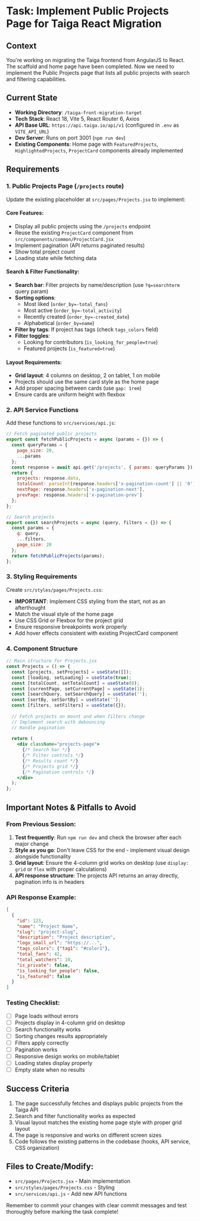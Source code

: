 # Task: Implement Public Projects Page for Taiga React Migration

## Context
You're working on migrating the Taiga frontend from AngularJS to React. The scaffold and home page have been completed. Now we need to implement the Public Projects page that lists all public projects with search and filtering capabilities.

## Current State
- **Working Directory**: `/taiga-front-migration-target`
- **Tech Stack**: React 18, Vite 5, React Router 6, Axios
- **API Base URL**: `https://api.taiga.io/api/v1` (configured in `.env` as `VITE_API_URL`)
- **Dev Server**: Runs on port 3001 (`npm run dev`)
- **Existing Components**: Home page with `FeaturedProjects`, `HighlightedProjects`, `ProjectCard` components already implemented

## Requirements

### 1. Public Projects Page (`/projects` route)
Update the existing placeholder at `src/pages/Projects.jsx` to implement:

#### Core Features:
- Display all public projects using the `/projects` endpoint
- Reuse the existing `ProjectCard` component from `src/components/common/ProjectCard.jsx`
- Implement pagination (API returns paginated results)
- Show total project count
- Loading state while fetching data

#### Search & Filter Functionality:
- **Search bar**: Filter projects by name/description (use `?q=searchterm` query param)
- **Sorting options**: 
  - Most liked (`order_by=-total_fans`)
  - Most active (`order_by=-total_activity`)
  - Recently created (`order_by=-created_date`)
  - Alphabetical (`order_by=name`)
- **Filter by tags**: If project has tags (check `tags_colors` field)
- **Filter toggles**:
  - Looking for contributors (`is_looking_for_people=true`)
  - Featured projects (`is_featured=true`)

#### Layout Requirements:
- **Grid layout**: 4 columns on desktop, 2 on tablet, 1 on mobile
- Projects should use the same card style as the home page
- Add proper spacing between cards (use `gap: 1rem`)
- Ensure cards are uniform height with flexbox

### 2. API Service Functions
Add these functions to `src/services/api.js`:

```javascript
// Fetch paginated public projects
export const fetchPublicProjects = async (params = {}) => {
  const queryParams = {
    page_size: 20,
    ...params
  };
  const response = await api.get('/projects', { params: queryParams });
  return {
    projects: response.data,
    totalCount: parseInt(response.headers['x-pagination-count'] || '0'),
    nextPage: response.headers['x-pagination-next'],
    prevPage: response.headers['x-pagination-prev']
  };
};

// Search projects
export const searchProjects = async (query, filters = {}) => {
  const params = {
    q: query,
    ...filters,
    page_size: 20
  };
  return fetchPublicProjects(params);
};
```

### 3. Styling Requirements
Create `src/styles/pages/Projects.css`:
- **IMPORTANT**: Implement CSS styling from the start, not as an afterthought
- Match the visual style of the home page
- Use CSS Grid or Flexbox for the project grid
- Ensure responsive breakpoints work properly
- Add hover effects consistent with existing ProjectCard component

### 4. Component Structure
```jsx
// Main structure for Projects.jsx
const Projects = () => {
  const [projects, setProjects] = useState([]);
  const [loading, setLoading] = useState(true);
  const [totalCount, setTotalCount] = useState(0);
  const [currentPage, setCurrentPage] = useState(1);
  const [searchQuery, setSearchQuery] = useState('');
  const [sortBy, setSortBy] = useState('');
  const [filters, setFilters] = useState({});
  
  // Fetch projects on mount and when filters change
  // Implement search with debouncing
  // Handle pagination
  
  return (
    <div className="projects-page">
      {/* Search bar */}
      {/* Filter controls */}
      {/* Results count */}
      {/* Projects grid */}
      {/* Pagination controls */}
    </div>
  );
};
```

## Important Notes & Pitfalls to Avoid

### From Previous Session:
1. **Test frequently**: Run `npm run dev` and check the browser after each major change
2. **Style as you go**: Don't leave CSS for the end - implement visual design alongside functionality
3. **Grid layout**: Ensure the 4-column grid works on desktop (use `display: grid` or `flex` with proper calculations)
4. **API response structure**: The projects API returns an array directly, pagination info is in headers

### API Response Example:
```json
[
  {
    "id": 123,
    "name": "Project Name",
    "slug": "project-slug",
    "description": "Project description",
    "logo_small_url": "https://...",
    "tags_colors": {"tag1": "#color1"},
    "total_fans": 42,
    "total_watchers": 10,
    "is_private": false,
    "is_looking_for_people": false,
    "is_featured": false
  }
]
```

### Testing Checklist:
- [ ] Page loads without errors
- [ ] Projects display in 4-column grid on desktop
- [ ] Search functionality works
- [ ] Sorting changes results appropriately  
- [ ] Filters apply correctly
- [ ] Pagination works
- [ ] Responsive design works on mobile/tablet
- [ ] Loading states display properly
- [ ] Empty state when no results

## Success Criteria
1. The page successfully fetches and displays public projects from the Taiga API
2. Search and filter functionality works as expected
3. Visual layout matches the existing home page style with proper grid layout
4. The page is responsive and works on different screen sizes
5. Code follows the existing patterns in the codebase (hooks, API service, CSS organization)

## Files to Create/Modify:
- `src/pages/Projects.jsx` - Main implementation
- `src/styles/pages/Projects.css` - Styling
- `src/services/api.js` - Add new API functions

Remember to commit your changes with clear commit messages and test thoroughly before marking the task complete!
